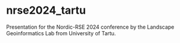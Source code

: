 # nrse2024_tartu
Presentation for the Nordic-RSE 2024 conference by the Landscape Geoinformatics Lab from University of Tartu.
